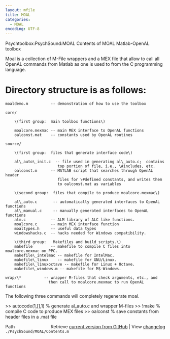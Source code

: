 ```yaml
---
layout: mfile
title: MOAL
categories:
  - MOAL
encoding: UTF-8
---
```


Psychtoolbox:PsychSound:MOAL Contents of MOAL Matlab-OpenAL toolbox

Moal is a collection of M-File wrappers and a MEX file that allow to call
all OpenAL commands from Matlab as one is used to from the C programming
language.

# Directory structure is as follows:

    moaldemo.m          -- demonstration of how to use the toolbox

    core/

        \(first group:  main toolbox functions\)

        moalcore.mexmac -- main MEX interface to OpenAL functions
        oalconst.mat    -- constants used by OpenAL routines

    source/

        \(first group:  files that generate interface code\)

        al\_auto\_init.c  -- file used in generating al\_auto.c;  contains
                           top portion of file, i.e., \#includes, etc.
        oalconst.m      -- MATLAB script that searches through OpenAL header
                           files for \#defined constants, and writes them
                           to oalconst.mat as variables

        \(second group:  files that compile to produce moalcore.mexmac\)

        al\_auto.c       -- automatically generated interfaces to OpenAL functions
        al\_manual.c     -- manually generated interfaces to OpenAL functions
        alm.c           -- ALM library of ALC like functions.
        moalcore.c      -- main MEX interface function
        moaltypes.h     -- useful data types
        windowshacks.c  -- hacks needed for Windows compatibility.

        \(third group:   Makefiles and build scripts.\)
        makefile        -- makefile to compile C files into moalcore.mexmac on PPC.
        makefile\_intelmac -- makefile for IntelMac.
        makefile\_linux    -- makefile for GNU/Linux.
        makefile\_linuxoctave -- makefile for Linux + Octave.
        makefile\_windows.m -- makefile for M$-Windows.

    wrap/\*          -- wrapper M-files that check arguments, etc., and
                       then call to moalcore.mexmac to run OpenAL functions


The following three commands will completely regenerate moal.

\>\> autocode\(1,\[\],1\)     % generate al\_auto.c and wrapper M-files
\>\> \!make                % compile C code to produce MEX files
\>\> oalconst             % save constants from header files in a .mat file


<div class="code_header" style="text-align:right;">
  <span style="float:left;">Path&nbsp;&nbsp;</span> <span class="counter">Retrieve <a href=
  "https://raw.github.com/Psychtoolbox-3/Psychtoolbox-3/beta/./PsychSound/MOAL/Contents.m">current version from GitHub</a> | View <a href=
  "https://github.com/Psychtoolbox-3/Psychtoolbox-3/commits/beta/./PsychSound/MOAL/Contents.m">changelog</a></span>
</div>
<div class="code">
  <code>./PsychSound/MOAL/Contents.m</code>
</div>
